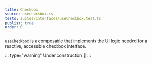 ```yaml
---
title: Checkbox
source: useCheckbox.ts
tests: suites/interfaces/useCheckbox.test.ts
publish: true
order: 0
---
```


`useCheckbox` is a composable that implements the UI logic needed for a reactive, accessible checkbox interface.

::: type="warning"
Under construction 🚧
:::
